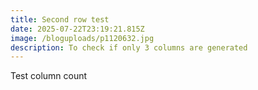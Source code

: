 ```yaml
---
title: Second row test
date: 2025-07-22T23:19:21.815Z
image: /bloguploads/p1120632.jpg
description: To check if only 3 columns are generated
---
```

Test column count